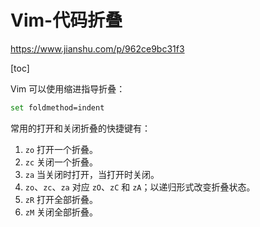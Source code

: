# Vim-代码折叠

https://www.jianshu.com/p/962ce9bc31f3

[toc]

Vim 可以使用缩进指导折叠：



```bash
set foldmethod=indent
```

常用的打开和关闭折叠的快捷键有：

1. `zo` 打开一个折叠。
2. `zc` 关闭一个折叠。
3. `za` 当关闭时打开，当打开时关闭。
4. `zo`、`zc`、`za` 对应 `zO`、`zC` 和 `zA`；以递归形式改变折叠状态。
5. `zR` 打开全部折叠。
6. `zM` 关闭全部折叠。